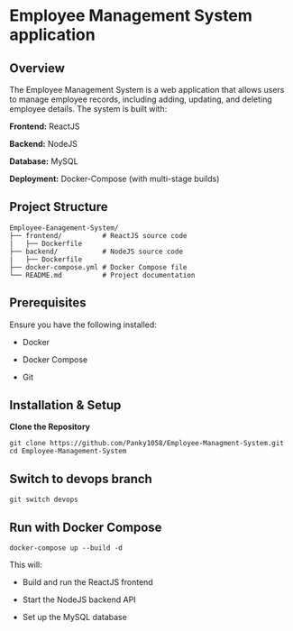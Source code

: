 # Employee Management System application

## Overview

The Employee Management System is a web application that allows users to manage employee records, including adding, updating, and deleting employee details. The system is built with:

**Frontend:** ReactJS

**Backend:** NodeJS

**Database:** MySQL

**Deployment:** Docker-Compose (with multi-stage builds)

## Project Structure

```
Employee-Eanagement-System/
├── frontend/          # ReactJS source code
|   ├── Dockerfile
├── backend/           # NodeJS source code
|   ├── Dockerfile
├── docker-compose.yml # Docker Compose file
└── README.md          # Project documentation
```

## Prerequisites

Ensure you have the following installed:

- Docker

- Docker Compose

- Git

## Installation & Setup

**Clone the Repository**
```
git clone https://github.com/Panky1058/Employee-Managment-System.git
cd Employee-Management-System
```
## Switch to devops branch
```
git switch devops
```

## Run with Docker Compose

```
docker-compose up --build -d
```

This will:

- Build and run the ReactJS frontend

- Start the NodeJS backend API

- Set up the MySQL database
